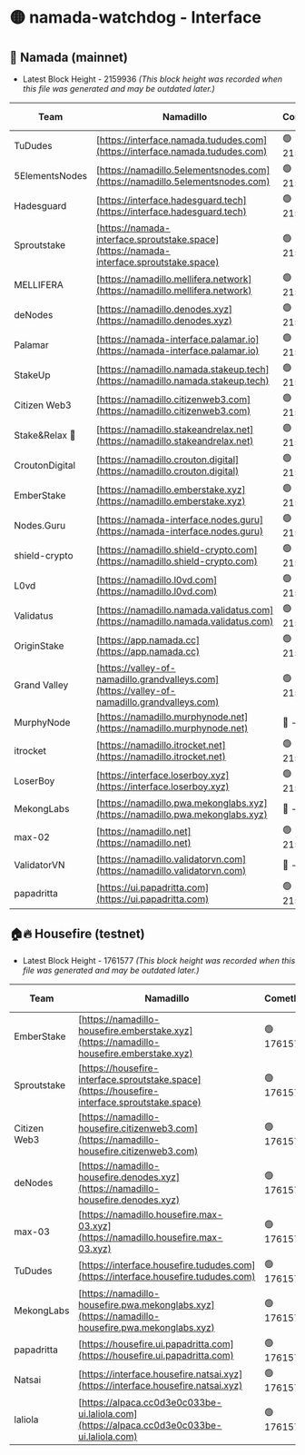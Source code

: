 # 🟡 namada-watchdog - Interface

## 🚀 Namada (mainnet)
- Latest Block Height - 2159936 *(This block height was recorded when this file was generated and may be outdated later.)*

| Team | Namadillo | CometBFT | Indexer | MASP Indexer |
|-|-|-|-|-|
| TuDudes | [https://interface.namada.tududes.com](https://interface.namada.tududes.com) | 🟢 2159921 | 🟢 2159921 | 🟢 2159921 |
| 5ElementsNodes | [https://namadillo.5elementsnodes.com](https://namadillo.5elementsnodes.com) | 🟢 2159921 | 🟢 2159921 | 🟢 2159921 |
| Hadesguard | [https://interface.hadesguard.tech](https://interface.hadesguard.tech) | 🟢 2159922 | 🟢 2159922 | 🟢 2159921 |
| Sproutstake | [https://namada-interface.sproutstake.space](https://namada-interface.sproutstake.space) | 🟢 2159922 | 🟢 2159922 | 🟢 2159923 |
| MELLIFERA | [https://namadillo.mellifera.network](https://namadillo.mellifera.network) | 🟢 2159923 | 🟢 2159923 | 🟢 2159923 |
| deNodes | [https://namadillo.denodes.xyz](https://namadillo.denodes.xyz) | 🟢 2159923 | 🟢 2159923 | 🟢 2159923 |
| Palamar | [https://namada-interface.palamar.io](https://namada-interface.palamar.io) | 🟢 2159924 | 🟢 2159924 | 🟢 2159924 |
| StakeUp | [https://namadillo.namada.stakeup.tech](https://namadillo.namada.stakeup.tech) | 🟢 2159925 | 🟢 2159924 | 🟢 2159924 |
| Citizen Web3 | [https://namadillo.citizenweb3.com](https://namadillo.citizenweb3.com) | 🟢 2159925 | 🟢 2159925 | 🔴 1147069 |
| Stake&Relax 🦥 | [https://namadillo.stakeandrelax.net](https://namadillo.stakeandrelax.net) | 🟢 2159926 | 🟢 2159926 | 🟢 2159926 |
| CroutonDigital | [https://namadillo.crouton.digital](https://namadillo.crouton.digital) | 🟢 2159926 | 🔴 - | 🟢 2159927 |
| EmberStake | [https://namadillo.emberstake.xyz](https://namadillo.emberstake.xyz) | 🟢 2159928 | 🟢 2159927 | 🟢 2159927 |
| Nodes.Guru | [https://namada-interface.nodes.guru](https://namada-interface.nodes.guru) | 🟢 2159928 | 🟢 2159928 | 🟢 2159928 |
| shield-crypto | [https://namadillo.shield-crypto.com](https://namadillo.shield-crypto.com) | 🟢 2159929 | 🟢 2159929 | 🟢 2159928 |
| L0vd | [https://namadillo.l0vd.com](https://namadillo.l0vd.com) | 🟢 2159929 | 🟢 2159929 | 🟢 2159929 |
| Validatus | [https://namadillo.namada.validatus.com](https://namadillo.namada.validatus.com) | 🟢 2159930 | 🟢 2159930 | 🟢 2159930 |
| OriginStake | [https://app.namada.cc](https://app.namada.cc) | 🟢 2159930 | 🟢 2159930 | 🟢 2159930 |
| Grand Valley | [https://valley-of-namadillo.grandvalleys.com](https://valley-of-namadillo.grandvalleys.com) | 🟢 2159930 | 🟢 2159930 | 🟢 2159930 |
| MurphyNode | [https://namadillo.murphynode.net](https://namadillo.murphynode.net) | 🔴 - | 🔴 - | 🔴 - |
| itrocket | [https://namadillo.itrocket.net](https://namadillo.itrocket.net) | 🟢 2159933 | 🟢 2159933 | 🟢 2159933 |
| LoserBoy | [https://interface.loserboy.xyz](https://interface.loserboy.xyz) | 🟢 2159933 | 🟢 2159933 | 🟢 2159933 |
| MekongLabs | [https://namadillo.pwa.mekonglabs.xyz](https://namadillo.pwa.mekonglabs.xyz) | 🔴 - | 🔴 - | 🔴 - |
| max-02 | [https://namadillo.net](https://namadillo.net) | 🟢 2159934 | 🟢 2159934 | 🟢 2159934 |
| ValidatorVN | [https://namadillo.validatorvn.com](https://namadillo.validatorvn.com) | 🔴 - | 🔴 - | 🔴 - |
| papadritta | [https://ui.papadritta.com](https://ui.papadritta.com) | 🟢 2159936 | 🟢 2159936 | 🟢 2159936 |

## 🏠🔥 Housefire (testnet)
- Latest Block Height - 1761577 *(This block height was recorded when this file was generated and may be outdated later.)*

| Team | Namadillo | CometBFT | Indexer | MASP Indexer |
|-|-|-|-|-|
| EmberStake | [https://namadillo-housefire.emberstake.xyz](https://namadillo-housefire.emberstake.xyz) | 🟢 1761574 | 🟢 1761574 | 🟢 1761574 |
| Sproutstake | [https://housefire-interface.sproutstake.space](https://housefire-interface.sproutstake.space) | 🟢 1761574 | 🟢 1761574 | 🟢 1761575 |
| Citizen Web3 | [https://namadillo-housefire.citizenweb3.com](https://namadillo-housefire.citizenweb3.com) | 🟢 1761575 | 🟢 1761575 | 🟢 1761575 |
| deNodes | [https://namadillo-housefire.denodes.xyz](https://namadillo-housefire.denodes.xyz) | 🟢 1761575 | 🟢 1761575 | 🟢 1761575 |
| max-03 | [https://namadillo.housefire.max-03.xyz](https://namadillo.housefire.max-03.xyz) | 🟢 1761576 | 🟢 1761576 | 🟢 1761576 |
| TuDudes | [https://interface.housefire.tududes.com](https://interface.housefire.tududes.com) | 🟢 1761576 | 🟢 1761576 | 🟢 1761576 |
| MekongLabs | [https://namadillo-housefire.pwa.mekonglabs.xyz](https://namadillo-housefire.pwa.mekonglabs.xyz) | 🟢 1761576 | 🟢 1761576 | 🟢 1761576 |
| papadritta | [https://housefire.ui.papadritta.com](https://housefire.ui.papadritta.com) | 🟢 1761577 | 🟢 1761577 | 🟢 1761577 |
| Natsai | [https://interface.housefire.natsai.xyz](https://interface.housefire.natsai.xyz) | 🟢 1761577 | 🟢 1761577 | 🟢 1761577 |
| laliola | [https://alpaca.cc0d3e0c033be-ui.laliola.com](https://alpaca.cc0d3e0c033be-ui.laliola.com) | 🟢 1761577 | 🟢 1761577 | 🟢 1761577 |

